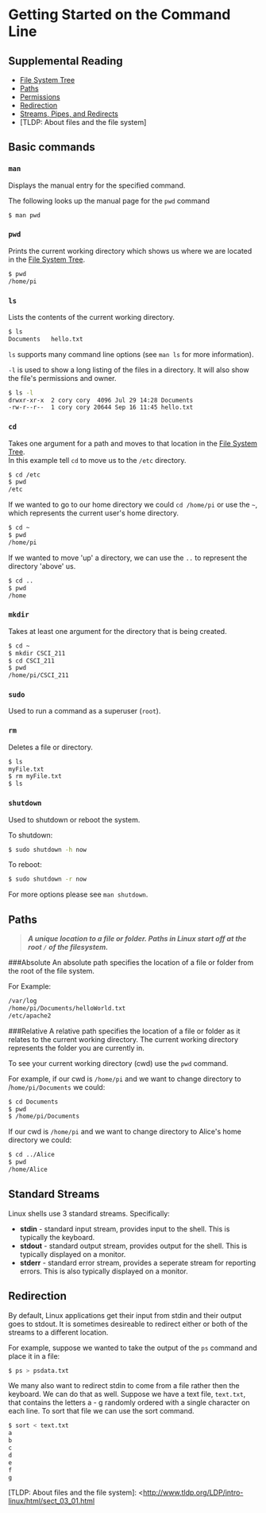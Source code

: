 # Getting Started on the Command Line



## Supplemental Reading
* [File System Tree] 
* [Paths]
* [Permissions]
* [Redirection]
* [Streams, Pipes, and Redirects]
* [TLDP: About files and the file system]

## Basic commands

### `man`
Displays the manual entry for the specified command.

The following looks up the manual page for the `pwd` command
```sh
$ man pwd
```
### `pwd`
Prints the current working directory which shows us where we are located in the [File System Tree].

```sh
$ pwd
/home/pi
```
### `ls`
Lists the contents of the current working directory.
```sh
$ ls
Documents	hello.txt
```

`ls` supports many command line options (see `man ls` for more information).  

`-l` is used to show a long listing of the files in a directory.  It will also show the file's permissions and owner.

```sh
$ ls -l
drwxr-xr-x  2 cory cory  4096 Jul 29 14:28 Documents
-rw-r--r--  1 cory cory 20644 Sep 16 11:45 hello.txt
```

### `cd`
Takes one argument for a path and moves to that location in the [File System Tree].  
In this example tell `cd` to move us to the `/etc` directory.
```sh
$ cd /etc
$ pwd
/etc
```
If we wanted to go to our home directory we could `cd /home/pi` or use the `~`, which represents the current user's home directory.
```sh
$ cd ~
$ pwd
/home/pi
```
If we wanted to move 'up' a directory, we can use the `..` to represent the directory 'above' us.
```sh
$ cd ..
$ pwd
/home
```
### `mkdir` 
Takes at least one argument for the directory that is being created.
```sh
$ cd ~
$ mkdir CSCI_211
$ cd CSCI_211
$ pwd
/home/pi/CSCI_211
```

### `sudo`
Used to run a command as a superuser (`root`).


### `rm`
Deletes a file or directory.
```sh
$ ls
myFile.txt
$ rm myFile.txt
$ ls

```

### `shutdown`
Used to shutdown or reboot the system.

To shutdown: 
```sh
$ sudo shutdown -h now
```

To reboot:
```sh
$ sudo shutdown -r now
```

For more options please see `man shutdown`.

## Paths
>***A unique location to a file or folder.  Paths in Linux start off at the root ```/``` of the filesystem.***

###Absolute
An absolute path specifies the location of a file or folder from the root of the file system.

For Example:
```sh
/var/log
/home/pi/Documents/helloWorld.txt
/etc/apache2
```

###Relative
A relative path specifies the location of a file or folder as it relates to the current working directory.  The current working directory represents the folder you are currently in.

To see your current working directory (cwd) use the ```pwd``` command.

For example, if our cwd is ```/home/pi``` and we want to change directory to /```home/pi/Documents``` we could:
```sh
$ cd Documents
$ pwd
$ /home/pi/Documents
```

If our cwd is ```/home/pi``` and we want to change directory to Alice's home directory we could:
```sh
$ cd ../Alice
$ pwd
/home/Alice
```

## Standard Streams
Linux shells use 3 standard streams.  Specifically:

* **stdin** - standard input stream, provides input to the shell.  This is typically the keyboard.
* **stdout** - standard output stream, provides output for the shell.  This is typically displayed on a monitor.
* **stderr** - standard error stream, provides a seperate stream for reporting errors.  This is also typically displayed on a monitor.

## Redirection
By default, Linux applications get their input from stdin and their output goes to stdout.  It is sometimes desireable to redirect either or both of the streams to a different location.

For example, suppose we wanted to take the output of the `ps` command and place it in a file:
```sh
$ ps > psdata.txt
```

We many also want to redirect stdin to come from a file rather then the keyboard.  We can do that as well.  Suppose we have a text file, `text.txt`, that contains the letters a - g randomly ordered with a single character on each line.  To sort that file we can use the sort command.
```sh
$ sort < text.txt
a
b
c
d
e
f
g
```

[File System Tree]: <http://www.tldp.org/LDP/intro-linux/html/images/FS-layout.png>
[TLDP: About files and the file system]: <http://www.tldp.org/LDP/intro-linux/html/sect_03_01.html

[Paths]: <http://www.linuxnix.com/2012/07/abslute-path-vs-relative-path-in-linuxunix.html>

[Permissions]: <http://linuxcommand.org/lts0070.php>

[Redirection]: <https://en.wikipedia.org/wiki/Redirection_(computing)>

[Streams, Pipes, and Redirects]: <http://www.ibm.com/developerworks/library/l-lpic1-v3-103-4/>

